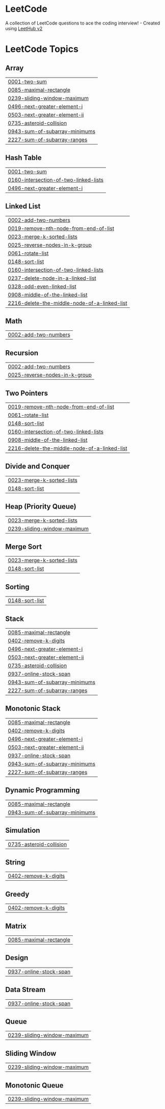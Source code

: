 # LeetCode
A collection of LeetCode questions to ace the coding interview! - Created using [LeetHub v2](https://github.com/arunbhardwaj/LeetHub-2.0)

<!---LeetCode Topics Start-->
# LeetCode Topics
## Array
|  |
| ------- |
| [0001-two-sum](https://github.com/Naveen322singh/LeetCode/tree/master/0001-two-sum) |
| [0085-maximal-rectangle](https://github.com/Naveen322singh/LeetCode/tree/master/0085-maximal-rectangle) |
| [0239-sliding-window-maximum](https://github.com/Naveen322singh/LeetCode/tree/master/0239-sliding-window-maximum) |
| [0496-next-greater-element-i](https://github.com/Naveen322singh/LeetCode/tree/master/0496-next-greater-element-i) |
| [0503-next-greater-element-ii](https://github.com/Naveen322singh/LeetCode/tree/master/0503-next-greater-element-ii) |
| [0735-asteroid-collision](https://github.com/Naveen322singh/LeetCode/tree/master/0735-asteroid-collision) |
| [0943-sum-of-subarray-minimums](https://github.com/Naveen322singh/LeetCode/tree/master/0943-sum-of-subarray-minimums) |
| [2227-sum-of-subarray-ranges](https://github.com/Naveen322singh/LeetCode/tree/master/2227-sum-of-subarray-ranges) |
## Hash Table
|  |
| ------- |
| [0001-two-sum](https://github.com/Naveen322singh/LeetCode/tree/master/0001-two-sum) |
| [0160-intersection-of-two-linked-lists](https://github.com/Naveen322singh/LeetCode/tree/master/0160-intersection-of-two-linked-lists) |
| [0496-next-greater-element-i](https://github.com/Naveen322singh/LeetCode/tree/master/0496-next-greater-element-i) |
## Linked List
|  |
| ------- |
| [0002-add-two-numbers](https://github.com/Naveen322singh/LeetCode/tree/master/0002-add-two-numbers) |
| [0019-remove-nth-node-from-end-of-list](https://github.com/Naveen322singh/LeetCode/tree/master/0019-remove-nth-node-from-end-of-list) |
| [0023-merge-k-sorted-lists](https://github.com/Naveen322singh/LeetCode/tree/master/0023-merge-k-sorted-lists) |
| [0025-reverse-nodes-in-k-group](https://github.com/Naveen322singh/LeetCode/tree/master/0025-reverse-nodes-in-k-group) |
| [0061-rotate-list](https://github.com/Naveen322singh/LeetCode/tree/master/0061-rotate-list) |
| [0148-sort-list](https://github.com/Naveen322singh/LeetCode/tree/master/0148-sort-list) |
| [0160-intersection-of-two-linked-lists](https://github.com/Naveen322singh/LeetCode/tree/master/0160-intersection-of-two-linked-lists) |
| [0237-delete-node-in-a-linked-list](https://github.com/Naveen322singh/LeetCode/tree/master/0237-delete-node-in-a-linked-list) |
| [0328-odd-even-linked-list](https://github.com/Naveen322singh/LeetCode/tree/master/0328-odd-even-linked-list) |
| [0908-middle-of-the-linked-list](https://github.com/Naveen322singh/LeetCode/tree/master/0908-middle-of-the-linked-list) |
| [2216-delete-the-middle-node-of-a-linked-list](https://github.com/Naveen322singh/LeetCode/tree/master/2216-delete-the-middle-node-of-a-linked-list) |
## Math
|  |
| ------- |
| [0002-add-two-numbers](https://github.com/Naveen322singh/LeetCode/tree/master/0002-add-two-numbers) |
## Recursion
|  |
| ------- |
| [0002-add-two-numbers](https://github.com/Naveen322singh/LeetCode/tree/master/0002-add-two-numbers) |
| [0025-reverse-nodes-in-k-group](https://github.com/Naveen322singh/LeetCode/tree/master/0025-reverse-nodes-in-k-group) |
## Two Pointers
|  |
| ------- |
| [0019-remove-nth-node-from-end-of-list](https://github.com/Naveen322singh/LeetCode/tree/master/0019-remove-nth-node-from-end-of-list) |
| [0061-rotate-list](https://github.com/Naveen322singh/LeetCode/tree/master/0061-rotate-list) |
| [0148-sort-list](https://github.com/Naveen322singh/LeetCode/tree/master/0148-sort-list) |
| [0160-intersection-of-two-linked-lists](https://github.com/Naveen322singh/LeetCode/tree/master/0160-intersection-of-two-linked-lists) |
| [0908-middle-of-the-linked-list](https://github.com/Naveen322singh/LeetCode/tree/master/0908-middle-of-the-linked-list) |
| [2216-delete-the-middle-node-of-a-linked-list](https://github.com/Naveen322singh/LeetCode/tree/master/2216-delete-the-middle-node-of-a-linked-list) |
## Divide and Conquer
|  |
| ------- |
| [0023-merge-k-sorted-lists](https://github.com/Naveen322singh/LeetCode/tree/master/0023-merge-k-sorted-lists) |
| [0148-sort-list](https://github.com/Naveen322singh/LeetCode/tree/master/0148-sort-list) |
## Heap (Priority Queue)
|  |
| ------- |
| [0023-merge-k-sorted-lists](https://github.com/Naveen322singh/LeetCode/tree/master/0023-merge-k-sorted-lists) |
| [0239-sliding-window-maximum](https://github.com/Naveen322singh/LeetCode/tree/master/0239-sliding-window-maximum) |
## Merge Sort
|  |
| ------- |
| [0023-merge-k-sorted-lists](https://github.com/Naveen322singh/LeetCode/tree/master/0023-merge-k-sorted-lists) |
| [0148-sort-list](https://github.com/Naveen322singh/LeetCode/tree/master/0148-sort-list) |
## Sorting
|  |
| ------- |
| [0148-sort-list](https://github.com/Naveen322singh/LeetCode/tree/master/0148-sort-list) |
## Stack
|  |
| ------- |
| [0085-maximal-rectangle](https://github.com/Naveen322singh/LeetCode/tree/master/0085-maximal-rectangle) |
| [0402-remove-k-digits](https://github.com/Naveen322singh/LeetCode/tree/master/0402-remove-k-digits) |
| [0496-next-greater-element-i](https://github.com/Naveen322singh/LeetCode/tree/master/0496-next-greater-element-i) |
| [0503-next-greater-element-ii](https://github.com/Naveen322singh/LeetCode/tree/master/0503-next-greater-element-ii) |
| [0735-asteroid-collision](https://github.com/Naveen322singh/LeetCode/tree/master/0735-asteroid-collision) |
| [0937-online-stock-span](https://github.com/Naveen322singh/LeetCode/tree/master/0937-online-stock-span) |
| [0943-sum-of-subarray-minimums](https://github.com/Naveen322singh/LeetCode/tree/master/0943-sum-of-subarray-minimums) |
| [2227-sum-of-subarray-ranges](https://github.com/Naveen322singh/LeetCode/tree/master/2227-sum-of-subarray-ranges) |
## Monotonic Stack
|  |
| ------- |
| [0085-maximal-rectangle](https://github.com/Naveen322singh/LeetCode/tree/master/0085-maximal-rectangle) |
| [0402-remove-k-digits](https://github.com/Naveen322singh/LeetCode/tree/master/0402-remove-k-digits) |
| [0496-next-greater-element-i](https://github.com/Naveen322singh/LeetCode/tree/master/0496-next-greater-element-i) |
| [0503-next-greater-element-ii](https://github.com/Naveen322singh/LeetCode/tree/master/0503-next-greater-element-ii) |
| [0937-online-stock-span](https://github.com/Naveen322singh/LeetCode/tree/master/0937-online-stock-span) |
| [0943-sum-of-subarray-minimums](https://github.com/Naveen322singh/LeetCode/tree/master/0943-sum-of-subarray-minimums) |
| [2227-sum-of-subarray-ranges](https://github.com/Naveen322singh/LeetCode/tree/master/2227-sum-of-subarray-ranges) |
## Dynamic Programming
|  |
| ------- |
| [0085-maximal-rectangle](https://github.com/Naveen322singh/LeetCode/tree/master/0085-maximal-rectangle) |
| [0943-sum-of-subarray-minimums](https://github.com/Naveen322singh/LeetCode/tree/master/0943-sum-of-subarray-minimums) |
## Simulation
|  |
| ------- |
| [0735-asteroid-collision](https://github.com/Naveen322singh/LeetCode/tree/master/0735-asteroid-collision) |
## String
|  |
| ------- |
| [0402-remove-k-digits](https://github.com/Naveen322singh/LeetCode/tree/master/0402-remove-k-digits) |
## Greedy
|  |
| ------- |
| [0402-remove-k-digits](https://github.com/Naveen322singh/LeetCode/tree/master/0402-remove-k-digits) |
## Matrix
|  |
| ------- |
| [0085-maximal-rectangle](https://github.com/Naveen322singh/LeetCode/tree/master/0085-maximal-rectangle) |
## Design
|  |
| ------- |
| [0937-online-stock-span](https://github.com/Naveen322singh/LeetCode/tree/master/0937-online-stock-span) |
## Data Stream
|  |
| ------- |
| [0937-online-stock-span](https://github.com/Naveen322singh/LeetCode/tree/master/0937-online-stock-span) |
## Queue
|  |
| ------- |
| [0239-sliding-window-maximum](https://github.com/Naveen322singh/LeetCode/tree/master/0239-sliding-window-maximum) |
## Sliding Window
|  |
| ------- |
| [0239-sliding-window-maximum](https://github.com/Naveen322singh/LeetCode/tree/master/0239-sliding-window-maximum) |
## Monotonic Queue
|  |
| ------- |
| [0239-sliding-window-maximum](https://github.com/Naveen322singh/LeetCode/tree/master/0239-sliding-window-maximum) |
<!---LeetCode Topics End-->